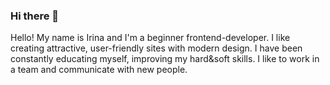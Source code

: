 ### Hi there 👋

Hello! My name is Irina and I'm a beginner frontend-developer. I like creating attractive, user-friendly sites with modern design. I have been constantly educating myself, improving my hard&soft skills. I like to work in a team and communicate with new people.



<!--
**Ramitsan/Ramitsan** is a ✨ _special_ ✨ repository because its `README.md` (this file) appears on your GitHub profile.
-->
